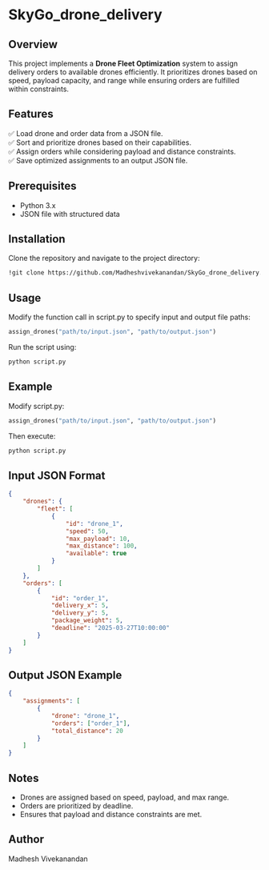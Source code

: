 # SkyGo_drone_delivery

## Overview
This project implements a **Drone Fleet Optimization** system to assign delivery orders to available drones efficiently. It prioritizes drones based on speed, payload capacity, and range while ensuring orders are fulfilled within constraints.

## Features
✅ Load drone and order data from a JSON file.  
✅ Sort and prioritize drones based on their capabilities.  
✅ Assign orders while considering payload and distance constraints.  
✅ Save optimized assignments to an output JSON file.  

## Prerequisites
- Python 3.x  
- JSON file with structured data  

## Installation
Clone the repository and navigate to the project directory:
```sh
!git clone https://github.com/Madheshvivekanandan/SkyGo_drone_delivery.git
```
## Usage
Modify the function call in script.py to specify input and output file paths:
```Python
assign_drones("path/to/input.json", "path/to/output.json")
```
Run the script using:
```sh
python script.py
```
## Example
Modify script.py:
```Python
assign_drones("path/to/input.json", "path/to/output.json")
```
Then execute:
```sh
python script.py
```
## Input JSON Format
```json
{
    "drones": {
        "fleet": [
            {
                "id": "drone_1",
                "speed": 50,
                "max_payload": 10,
                "max_distance": 100,
                "available": true
            }
        ]
    },
    "orders": [
        {
            "id": "order_1",
            "delivery_x": 5,
            "delivery_y": 5,
            "package_weight": 5,
            "deadline": "2025-03-27T10:00:00"
        }
    ]
}
```
## Output JSON Example
```json
{
    "assignments": [
        {
            "drone": "drone_1",
            "orders": ["order_1"],
            "total_distance": 20
        }
    ]
}
```
## Notes
- Drones are assigned based on speed, payload, and max range.
- Orders are prioritized by deadline.
- Ensures that payload and distance constraints are met.
## Author
Madhesh Vivekanandan

